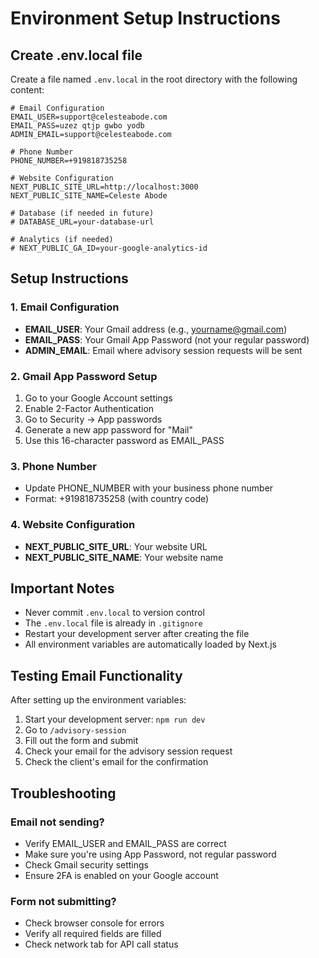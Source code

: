 # Environment Setup Instructions

## Create .env.local file

Create a file named `.env.local` in the root directory with the following content:

```env
# Email Configuration
EMAIL_USER=support@celesteabode.com
EMAIL_PASS=uzez qtjp gwbo yodb
ADMIN_EMAIL=support@celesteabode.com

# Phone Number
PHONE_NUMBER=+919818735258

# Website Configuration
NEXT_PUBLIC_SITE_URL=http://localhost:3000
NEXT_PUBLIC_SITE_NAME=Celeste Abode

# Database (if needed in future)
# DATABASE_URL=your-database-url

# Analytics (if needed)
# NEXT_PUBLIC_GA_ID=your-google-analytics-id
```

## Setup Instructions

### 1. Email Configuration
- **EMAIL_USER**: Your Gmail address (e.g., yourname@gmail.com)
- **EMAIL_PASS**: Your Gmail App Password (not your regular password)
- **ADMIN_EMAIL**: Email where advisory session requests will be sent

### 2. Gmail App Password Setup
1. Go to your Google Account settings
2. Enable 2-Factor Authentication
3. Go to Security → App passwords
4. Generate a new app password for "Mail"
5. Use this 16-character password as EMAIL_PASS

### 3. Phone Number
- Update PHONE_NUMBER with your business phone number
- Format: +919818735258 (with country code)

### 4. Website Configuration
- **NEXT_PUBLIC_SITE_URL**: Your website URL
- **NEXT_PUBLIC_SITE_NAME**: Your website name

## Important Notes

- Never commit `.env.local` to version control
- The `.env.local` file is already in `.gitignore`
- Restart your development server after creating the file
- All environment variables are automatically loaded by Next.js

## Testing Email Functionality

After setting up the environment variables:
1. Start your development server: `npm run dev`
2. Go to `/advisory-session`
3. Fill out the form and submit
4. Check your email for the advisory session request
5. Check the client's email for the confirmation

## Troubleshooting

### Email not sending?
- Verify EMAIL_USER and EMAIL_PASS are correct
- Make sure you're using App Password, not regular password
- Check Gmail security settings
- Ensure 2FA is enabled on your Google account

### Form not submitting?
- Check browser console for errors
- Verify all required fields are filled
- Check network tab for API call status
